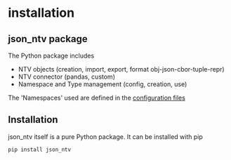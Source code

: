 # installation

## json_ntv package
The Python package includes 
- NTV objects (creation, import, export, format obj-json-cbor-tuple-repr)
- NTV connector (pandas, custom)
- Namespace and Type management (config, creation, use)

The 'Namespaces' used are defined in the [configuration files](https://github.com/loco-philippe/NTV/blob/main/config/README.md)

## Installation
json_ntv itself is a pure Python package. It can be installed with pip 

    pip install json_ntv
    
